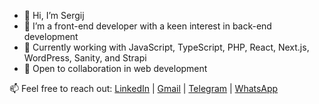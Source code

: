 - 👋 Hi, I’m Sergij
- 👀 I’m a front-end developer with a keen interest in back-end development
- 🌱 Currently working with JavaScript, TypeScript, PHP, React, Next.js, WordPress, Sanity, and Strapi
- 💼 Open to collaboration in web development

📫 Feel free to reach out:
[LinkedIn](https://www.linkedin.com/in/sergij-vashkevych-0b069221b/) | [Gmail](mailto:s.vashkevych@gmail.com) | [Telegram](https://t.me/serg_v6)
| [WhatsApp](https://wa.me/+380996230466)

<!---
Sergi0let/Sergi0let is a ✨ special ✨ repository because its `README.md` (this file) appears on your GitHub profile.
You can click the Preview link to take a look at your changes.
--->
